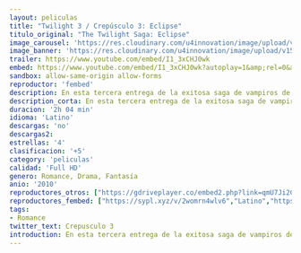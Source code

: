 ```yaml
---
layout: peliculas
title: "Twilight 3 / Crepúsculo 3: Eclipse"
titulo_original: "The Twilight Saga: Eclipse"
image_carousel: 'https://res.cloudinary.com/u4innovation/image/upload/v1565064911/crespusculo3-min_epk8or.jpg'
image_banner: 'https://res.cloudinary.com/u4innovation/image/upload/v1565064914/crepusculo-1-min_outol1.jpg'
trailer: https://www.youtube.com/embed/I1_3xCHJ0wk
embed: https://www.youtube.com/embed/I1_3xCHJ0wk?autoplay=1&amp;rel=0&amp;hd=1&border=0&wmode=opaque&enablejsapi=1&modestbranding=1&controls=1&showinfo=0
sandbox: allow-same-origin allow-forms
reproductor: 'fembed'
description: En esta tercera entrega de la exitosa saga de vampiros de las novelas de Stephenie Meyer, Bella tendrá que elegir entre Edward y Jacob. La ciudad de Seattle es devastada por una serie de misteriosos asesinatos que va en aumento, mientras una vampiresa busca venganza. Bella debe escoger entre su amor por Edward y su amistad con Jacob, consciente de que su decisión puede iniciar una batalla entre vampiros y licántropos. Rodeada de peligro y con su graduación acercándose, ahora se enfrenta a la decisión más importante de su vida.
description_corta: En esta tercera entrega de la exitosa saga de vampiros de las novelas de Stephenie Meyer, Bella tendrá que elegir entre Edward y Jacob. La ciudad de Seattle es devastada por una serie de misteriosos asesinatos que va en aumento, mientras una vampiresa busca venganza. Bella debe...
duracion: '2h 04 min'
idioma: 'Latino'
descargas: 'no'
descargas2:
estrellas: '4'
clasificacion: '+5'
category: 'peliculas'
calidad: 'Full HD'
genero: Romance, Drama, Fantasía
anio: '2010'
reproductores_otros: ["https://gdriveplayer.co/embed2.php?link=qmU7Ji2CCLhxHJKq1ch2TwYV%252BooQz9UCzVF3KF7T8hjumzZwM6Kq20qf3%252FMwoBRpaq61wMe8U7f4yzkhRPeBtJamnZdVZodAxk0yz9faD3YVOdO1Ptlc3r8e%252F66%252Fnx11VD7j3jNBa0eq%252BUw%252FiIdLUCvRbf6Dlyv7ZAdVtvxsourq2OIlce78KXTqcH2eelGCxgIxgv5CBGMlCB%252F%252FvH2Rz7U8iXNVBNo5o3IQUML4uU55t%252BSCkRKRm2feWjv9q2Aj0%253D","Latino","https://movcloud.net/embed/dr-K6wWVr4VI","Latino","https://granpelis.tv/jwplayer/?source=https%3A%2F%2Fstorage.googleapis.com%2Fcobalt-alliance-232913.appspot.com%2F6060558%2FK2twNGhDOXZENG9YOVJ2R1REK284dz09.mp4&id=445&type=mp4","Latino"]
reproductores_fembed: ["https://sypl.xyz/v/2womrn4wlv6","Latino","https://feurl.com/v/8xvpjgg5qv7","Latino","https://feurl.com/v/mzoky1pz1vq","Latino"]
tags:
- Romance
twitter_text: Crepusculo 3
introduction: En esta tercera entrega de la exitosa saga de vampiros de las novelas de Stephenie Meyer, Bella tendrá que elegir entre Edward y Jacob. La ciudad de Seattle es devastada por una serie de misteriosos asesinatos que va en aumento, mientras una vampiresa busca venganza. Bella debe...
---
```



 







